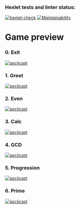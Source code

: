 ### Hexlet tests and linter status:
[![hexlet-check](https://github.com/Santiors/java-project-61/actions/workflows/hexlet-check.yml/badge.svg)](https://github.com/Santiors/java-project-61/actions/workflows/hexlet-check.yml) [![Maintainability](https://api.codeclimate.com/v1/badges/af86717a132a3f212dd0/maintainability)](https://codeclimate.com/github/Santiors/java-project-61/maintainability)
# **Game preview**
### 0. Exit
[![asciicast](https://asciinema.org/a/xFOmKlE5cC3bldGdrKzC138gX.svg)](https://asciinema.org/a/xFOmKlE5cC3bldGdrKzC138gX)
### 1. Greet
[![asciicast](https://asciinema.org/a/Ea53Wlp0XJ8NhcJp4lCHdL34n.svg)](https://asciinema.org/a/Ea53Wlp0XJ8NhcJp4lCHdL34n)
### 2. Even
[![asciicast](https://asciinema.org/a/LGIYyL3ADpS18KOcAvADl90RH.svg)](https://asciinema.org/a/LGIYyL3ADpS18KOcAvADl90RH)
### 3. Calc
[![asciicast](https://asciinema.org/a/oOeyoOQLmEjZRgso7nqyUAdYw.svg)](https://asciinema.org/a/oOeyoOQLmEjZRgso7nqyUAdYw)
### 4. GCD
[![asciicast](https://asciinema.org/a/S9EXfkljx8WiXeM7eewCJsDEz.svg)](https://asciinema.org/a/S9EXfkljx8WiXeM7eewCJsDEz)
### 5. Progression
[![asciicast](https://asciinema.org/a/Dp9P8ZQgQbZEoUqc5NkzXUY55.svg)](https://asciinema.org/a/Dp9P8ZQgQbZEoUqc5NkzXUY55)
### 6. Prime
[![asciicast](https://asciinema.org/a/NYtSSWXYJzRWnoXQYJVolxSLF.svg)](https://asciinema.org/a/NYtSSWXYJzRWnoXQYJVolxSLF)
